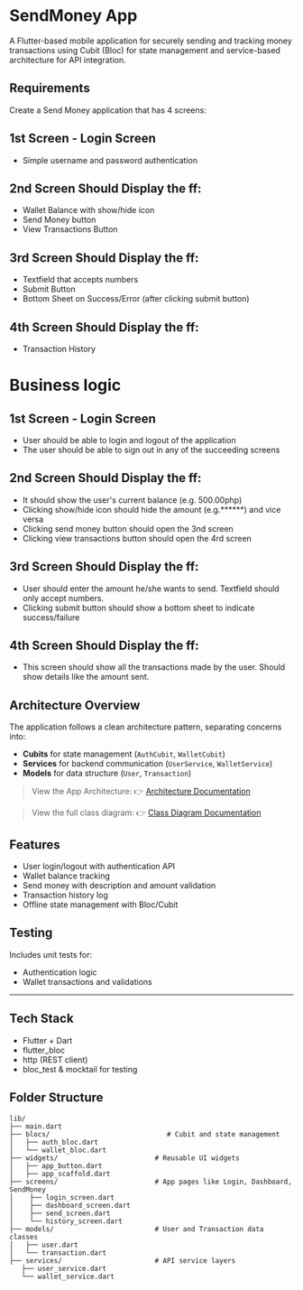 # SendMoney App

A Flutter-based mobile application for securely sending and tracking money transactions using Cubit (Bloc) for state management and service-based architecture for API integration.

## Requirements
Create a Send Money application that has 4 screens:

## 1st Screen - Login Screen
- Simple username and password authentication

## 2nd Screen Should Display the ff:
- Wallet Balance with show/hide icon
- Send Money button
- View Transactions Button

## 3rd Screen Should Display the ff:
- Textfield that accepts numbers
- Submit Button
- Bottom Sheet on Success/Error (after clicking submit button)

## 4th Screen Should Display the ff:
- Transaction History

# Business logic

## 1st Screen - Login Screen
- User should be able to login and logout of the application
- The user should be able to sign out in any of the succeeding screens

## 2nd Screen Should Display the ff:
- It should show the user's current balance (e.g. 500.00php)
- Clicking show/hide icon should hide the amount (e.g.******) and vice versa
- Clicking send money button should open the 3nd screen
- Clicking view transactions button should open the 4rd screen

## 3rd Screen Should Display the ff:
- User should enter the amount he/she wants to send. Textfield should only accept numbers.
- Clicking submit button should show a bottom sheet to indicate success/failure

## 4th Screen Should Display the ff:
- This screen should show all the transactions made by the user. Should show details like the amount sent.

##  Architecture Overview

The application follows a clean architecture pattern, separating concerns into:
- **Cubits** for state management (`AuthCubit`, `WalletCubit`)
- **Services** for backend communication (`UserService`, `WalletService`)
- **Models** for data structure (`User`, `Transaction`)

> View the App Architecture:
👉 [Architecture Documentation](docs/architecture.md)

> View the full class diagram:
👉 [Class Diagram Documentation](docs/class_diagram.md)

##  Features
- User login/logout with authentication API
- Wallet balance tracking
- Send money with description and amount validation
- Transaction history log
- Offline state management with Bloc/Cubit


## Testing
Includes unit tests for:
- Authentication logic
- Wallet transactions and validations

---

## Tech Stack
- Flutter + Dart
- flutter_bloc
- http (REST client)
- bloc_test & mocktail for testing

## Folder  Structure
```text
lib/
├── main.dart
├── blocs/                             # Cubit and state management
│   ├── auth_bloc.dart
│   └── wallet_bloc.dart
├── widgets/                        # Reusable UI widgets
│   ├── app_button.dart
│   ├── app_scaffold.dart
├── screens/                        # App pages like Login, Dashboard, SendMoney
│    ├── login_screen.dart
│    ├── dashboard_screen.dart
│    ├── send_screen.dart
│    └── history_screen.dart
├── models/                         # User and Transaction data classes
│   ├── user.dart
│   └── transaction.dart
├── services/                       # API service layers
   ├── user_service.dart
   └── wallet_service.dart
```